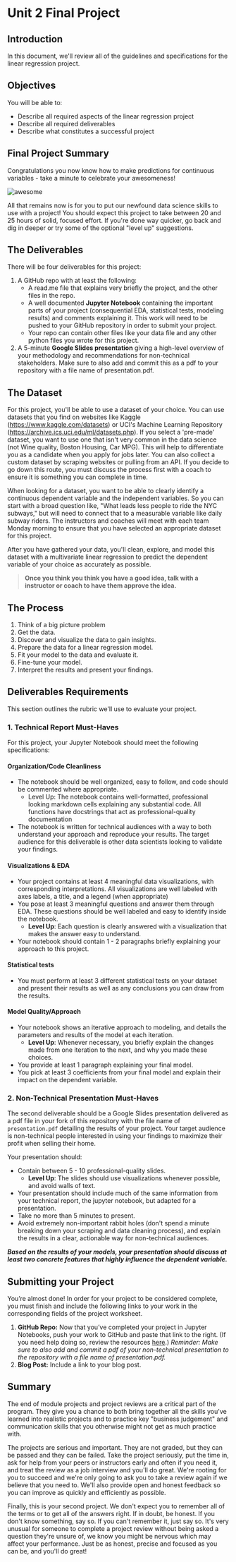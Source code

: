 
# Unit 2 Final Project


## Introduction

In this document, we'll review all of the guidelines and specifications for the linear regression project.

## Objectives
You will be able to:
* Describe all required aspects of the linear regression project
* Describe all required deliverables
* Describe what constitutes a successful project

## Final Project Summary

Congratulations you now know how to make predictions for continuous variables - take a minute to celebrate your awesomeness!

![awesome](https://raw.githubusercontent.com/learn-co-curriculum/dsc-v2-mod1-final-project/master/awesome.gif)

All that remains now is for you to put our newfound data science skills to use with a project! You should expect this project to take between 20 and 25 hours of solid, focused effort. If you're done way quicker, go back and dig in deeper or try some of the optional "level up" suggestions.

## The Deliverables

There will be four  deliverables for this project:

1. A GitHub repo with at least the following:
    - A read.me file that explains very briefly the project, and the other files in the repo.
    - A well documented **Jupyter Notebook** containing the important parts of your project (consequential EDA, statistical tests, modeling results) and comments explaining it. This work will need to be pushed to your GitHub repository in order to submit your project.
    - Your repo can contain other files like your data file and any other python files you wrote for this project.
2. A 5-minute **Google Slides presentation**  giving a high-level overview of your methodology and recommendations for non-technical stakeholders. Make sure to also add and commit this as a pdf  to your repository with a file name of presentation.pdf.



## The Dataset

For this project, you'll be able to use a dataset of your choice. You can use datasets that you find on websites like Kaggle (https://www.kaggle.com/datasets) or UCI's Machine Learning Repository (https://archive.ics.uci.edu/ml/datasets.php). If you select a 'pre-made' dataset, you want to use one that isn't very common in the data science (not Wine quality, Boston Housing, Car MPG). This will help to differentiate you as a candidate when you apply for jobs later. You can also collect a custom dataset by scraping websites or pulling from an API. If you decide to go down this route, you must discuss the process first with a coach to ensure it is something you can complete in time.     

When looking for a dataset, you want to be able to clearly identify a continuous dependent variable and the independent variables.  So you can start with a broad question like, "What leads less people to ride the NYC subways," but will need to connect that to a measurable variable like daily subway riders. The instructors and coaches will meet with each team Monday morning to ensure that you have selected an appropriate dataset for this project.

After you have gathered your data, you'll clean, explore, and model this dataset with a multivariate linear regression to predict the dependent variable of your choice as accurately as possible.

> **Once you think you think you have a good idea, talk with a instructor or coach to have them approve the idea.**


## The Process

1. Think of a big picture problem
2. Get the data.
3. Discover and visualize the data to gain insights.
4. Prepare the data for a linear regression model.
5. Fit your model to the data and evaluate it.
6. Fine-tune your model.
7. Interpret the results and present your findings.



## Deliverables Requirements

This section outlines the rubric we'll use to evaluate your project.

### 1. Technical Report Must-Haves

For this project, your Jupyter Notebook should meet the following specifications:

#### Organization/Code Cleanliness

* The notebook should be well organized, easy to follow,  and code should be commented where appropriate.  
    * Level Up: The notebook contains well-formatted, professional looking markdown cells explaining any substantial code.  All functions have docstrings that act as professional-quality documentation
* The notebook is written for technical audiences with a way to both understand your approach and reproduce your results. The target audience for this deliverable is other data scientists looking to validate your findings.

#### Visualizations & EDA

* Your project contains at least 4 meaningful data visualizations, with corresponding interpretations. All visualizations are well labeled with axes labels, a title, and a legend (when appropriate)  
* You pose at least 3 meaningful questions and answer them through EDA.  These questions should be well labeled and easy to identify inside the notebook.
    * **Level Up**: Each question is clearly answered with a visualization that makes the answer easy to understand.   
* Your notebook should contain 1 - 2 paragraphs briefly explaining your approach to this project.

#### Statistical tests

* You must perform at least 3 different statistical tests on your dataset and present their results as well as any conclusions you can draw from the results.  

#### Model Quality/Approach

* Your notebook shows an iterative approach to modeling, and details the parameters and results of the model at each iteration.  
    * **Level Up**: Whenever necessary, you briefly explain the changes made from one iteration to the next, and why you made these choices.  
* You provide at least 1 paragraph explaining your final model.   
* You pick at least 3 coefficients from your final model and explain their impact on the dependent variable.   



### 2. Non-Technical Presentation Must-Haves

The second deliverable should be a Google Slides presentation delivered as a pdf file in your fork of this repository with the file name of `presentation.pdf` detailing the results of your project.  Your target audience is non-technical people interested in using your findings to maximize their profit when selling their home.

Your presentation should:

* Contain between 5 - 10 professional-quality slides.  
    * **Level Up**: The slides should use visualizations whenever possible, and avoid walls of text.
* Your presentation should include much of the same information from your technical report, the jupyter notebook, but adapted for a presentation. 
* Take no more than 5 minutes to present.   
* Avoid extremely non-important rabbit holes (don't spend a minute breaking down your scraping and data cleaning process), and explain the results in a clear, actionable way for non-technical audiences.   

**_Based on the results of your models, your presentation should discuss at least two concrete features that highly influence the dependent variable._**


## Submitting your Project

 You’re almost done! In order for your project to be considered complete, you must finish and include the following links to your work in the corresponding fields of the project worksheet.

 1. **GitHub Repo:** Now that you’ve completed your project in Jupyter Notebooks, push your work to GitHub and paste that link to the right. (If you need help doing so, review the resources [here](https://docs.google.com/spreadsheets/d/1CNGDhjcQZDRx2sWByd2v-mgUOjy13Cd_hQYVXPuzEDE/edit#gid=0).)
_Reminder: Make sure to also add and commit a pdf of your non-technical presentation to the repository with a file name of presentation.pdf._
2. **Blog Post:** Include a link to your blog post.


## Summary

The end of module projects and project reviews are a critical part of the program. They give you a chance to both bring together all the skills you've learned into realistic projects and to practice key "business judgement" and communication skills that you otherwise might not get as much practice with.

The projects are serious and important. They are not graded, but they can be passed and they can be failed. Take the project seriously, put the time in, ask for help from your peers or instructors early and often if you need it, and treat the review as a job interview and you'll do great. We're rooting for you to succeed and we're only going to ask you to take a review again if we believe that you need to. We'll also provide open and honest feedback so you can improve as quickly and efficiently as possible.

Finally, this is your second project. We don't expect you to remember all of the terms or to get all of the answers right. If in doubt, be honest. If you don't know something, say so. If you can't remember it, just say so. It's very unusual for someone to complete a project review without being asked a question they're unsure of, we know you might be nervous which may affect your performance. Just be as honest, precise and focused as you can be, and you'll do great!

